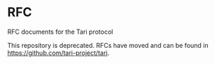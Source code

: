 # RFC
RFC documents for the Tari protocol

This repository is deprecated. RFCs have moved and can be found in https://github.com/tari-project/tari.

